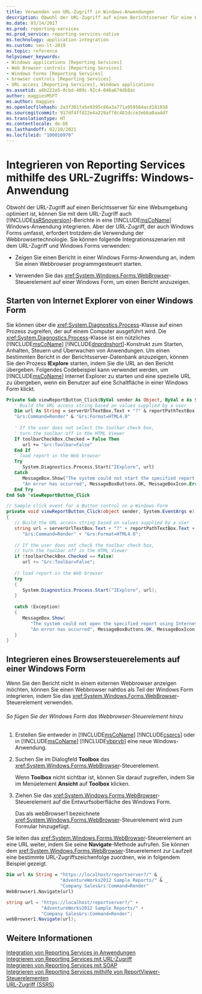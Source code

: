 ```yaml
---
title: Verwenden von URL-Zugriff in Windows-Anwendungen
description: Obwohl der URL-Zugriff auf einen Berichtsserver für eine Webumgebung optimiert ist, können Sie mit dem URL-Zugriff auch Reporting Services-Berichte in eine Windows-Anwendung einbetten.
ms.date: 03/14/2017
ms.prod: reporting-services
ms.prod_service: reporting-services-native
ms.technology: application-integration
ms.custom: seo-lt-2019
ms.topic: reference
helpviewer_keywords:
- Windows applications [Reporting Services]
- Web Browser controls [Reporting Services]
- Windows Forms [Reporting Services]
- browser controls [Reporting Services]
- URL access [Reporting Services], Windows applications
ms.assetid: a4b222e5-0cbd-409c-92c4-046a674db8ac
author: maggiesMSFT
ms.author: maggies
ms.openlocfilehash: 2a3f301fa5e9395c86a3a771a959584acd181938
ms.sourcegitcommit: 917df4ffd22e4a229af7dc481dcce3ebba0aa4d7
ms.translationtype: HT
ms.contentlocale: de-DE
ms.lasthandoff: 02/10/2021
ms.locfileid: "100016970"
---
```

# <a name="integrating-reporting-services-using-url-access---windows-application"></a>Integrieren von Reporting Services mithilfe des URL-Zugriffs: Windows-Anwendung
  Obwohl der URL-Zugriff auf einen Berichtsserver für eine Webumgebung optimiert ist, können Sie mit dem URL-Zugriff auch [!INCLUDE[ssRSnoversion](../../includes/ssrsnoversion-md.md)]-Berichte in eine [!INCLUDE[msCoName](../../includes/msconame-md.md)] Windows-Anwendung integrieren. Aber der URL-Zugriff, der auch Windows Forms umfasst, erfordert trotzdem die Verwendung der Webbrowsertechnologie. Sie können folgende Integrationsszenarien mit dem URL-Zugriff und Windows Forms verwenden:  
  
-   Zeigen Sie einen Bericht in einer Windows Forms-Anwendung an, indem Sie einen Webbrowser programmgesteuert starten.  
  
-   Verwenden Sie das <xref:System.Windows.Forms.WebBrowser>-Steuerelement auf einer Windows Form, um einen Bericht anzuzeigen.  
  
## <a name="starting-internet-explorer-from-a-windows-form"></a>Starten von Internet Explorer von einer Windows Form  
 Sie können über die <xref:System.Diagnostics.Process>-Klasse auf einen Prozess zugreifen, der auf einem Computer ausgeführt wird. Die <xref:System.Diagnostics.Process>-Klasse ist ein nützliches [!INCLUDE[msCoName](../../includes/msconame-md.md)] [!INCLUDE[dnprdnshort](../../includes/dnprdnshort-md.md)]-Konstrukt zum Starten, Anhalten, Steuern und Überwachen von Anwendungen. Um einen bestimmten Bericht in der Berichtsserver-Datenbank anzuzeigen, können Sie den Prozess **IExplore** starten, indem Sie die URL an den Bericht übergeben. Folgendes Codebeispiel kann verwendet werden, um [!INCLUDE[msCoName](../../includes/msconame-md.md)] Internet Explorer zu starten und eine spezielle URL zu übergeben, wenn ein Benutzer auf eine Schaltfläche in einer Windows Form klickt.  
  
```vb  
Private Sub viewReportButton_Click(ByVal sender As Object, ByVal e As System.EventArgs) Handles viewReportButton.Click  
   ' Build the URL access string based on values supplied by a user  
   Dim url As String = serverUrlTextBox.Text + "?" & reportPathTextBox.Text & _  
   "&rs:Command=Render" & "&rs:Format=HTML4.0"  
  
   ' If the user does not select the toolbar check box,  
   ' turn the toolbar off in the HTML Viewer  
   If toolbarCheckBox.Checked = False Then  
      url += "&rc:Toolbar=False"  
   End If  
   ' load report in the Web browser  
   Try  
      System.Diagnostics.Process.Start("IExplore", url)  
   Catch  
      MessageBox.Show("The system could not start the specified report using Internet Explorer.", _  
      "An error has occurred", MessageBoxButtons.OK, MessageBoxIcon.Error)  
   End Try  
End Sub 'viewReportButton_Click  
```  
  
```csharp  
// Sample click event for a Button control on a Windows Form  
private void viewReportButton_Click(object sender, System.EventArgs e)  
{  
   // Build the URL access string based on values supplied by a user  
   string url = serverUrlTextBox.Text + "?" + reportPathTextBox.Text +  
      "&rs:Command=Render" + "&rs:Format=HTML4.0";  
  
   // If the user does not check the toolbar check box,  
   // turn the toolbar off in the HTML Viewer  
   if (toolbarCheckBox.Checked == false)  
      url += "&rc:Toolbar=False";  
  
   // load report in the Web browser  
   try  
   {  
      System.Diagnostics.Process.Start("IExplore", url);  
   }  
  
   catch (Exception)  
   {  
      MessageBox.Show(  
         "The system could not open the specified report using Internet Explorer.",   
         "An error has occurred", MessageBoxButtons.OK, MessageBoxIcon.Error);  
   }  
}  
```  
  
## <a name="embedding-a-browser-control-on-a-windows-form"></a>Integrieren eines Browsersteuerelements auf einer Windows Form  
 Wenn Sie den Bericht nicht in einem externen Webbrowser anzeigen möchten, können Sie einen Webbrowser nahtlos als Teil der Windows Form integrieren, indem Sie das <xref:System.Windows.Forms.WebBrowser>-Steuerelement verwenden.  
  
###### <a name="to-add-the-webbrowser-control-to-your-windows-form"></a>So fügen Sie der Windows Form das Webbrowser-Steuerelement hinzu  
  
1.  Erstellen Sie entweder in [!INCLUDE[msCoName](../../includes/msconame-md.md)] [!INCLUDE[csprcs](../../includes/csprcs-md.md)] oder in [!INCLUDE[msCoName](../../includes/msconame-md.md)] [!INCLUDE[vbprvb](../../includes/vbprvb-md.md)] eine neue Windows-Anwendung.  
  
2.  Suchen Sie im Dialogfeld **Toolbox** das <xref:System.Windows.Forms.WebBrowser>-Steuerelement.  
  
     Wenn **Toolbox** nicht sichtbar ist, können Sie darauf zugreifen, indem Sie im Menüelement **Ansicht** auf **Toolbox** klicken.  
  
3.  Ziehen Sie das <xref:System.Windows.Forms.WebBrowser>-Steuerelement auf die Entwurfsoberfläche des Windows Form.  
  
     Das als webBrowser1 bezeichnete <xref:System.Windows.Forms.WebBrowser>-Steuerelement wird zum Formular hinzugefügt.  
  
 Sie leiten das <xref:System.Windows.Forms.WebBrowser>-Steuerelement an eine URL weiter, indem Sie seine **Navigate**-Methode aufrufen. Sie können dem <xref:System.Windows.Forms.WebBrowser>-Steuerelement zur Laufzeit eine bestimmte URL-Zugriffszeichenfolge zuordnen, wie in folgendem Beispiel gezeigt.  
  
```vb  
Dim url As String = "https://localhost/reportserver?/" & _  
                    "AdventureWorks2012 Sample Reports/" & _  
                    "Company Sales&rs:Command=Render"  
WebBrowser1.Navigate(url)  
```  
  
```csharp  
string url = "https://localhost/reportserver?/" +  
             "AdventureWorks2012 Sample Reports/" +  
             "Company Sales&rs:Command=Render";  
webBrowser1.Navigate(url);  
```  
  
## <a name="see-also"></a>Weitere Informationen  
 [Integration von Reporting Services in Anwendungen](../../reporting-services/application-integration/integrating-reporting-services-into-applications.md)   
 [Integrieren von Reporting Services mit URL-Zugriff](../../reporting-services/application-integration/integrating-reporting-services-using-url-access.md)   
 [Integrieren von Reporting Services mit SOAP](../../reporting-services/application-integration/integrating-reporting-services-using-soap.md)   
 [Integrieren von Reporting Services mithilfe von ReportViewer-Steuerelementen](../../reporting-services/application-integration/integrating-reporting-services-using-reportviewer-controls.md)   
 [URL-Zugriff (SSRS)](../../reporting-services/url-access-ssrs.md)  
  
  
